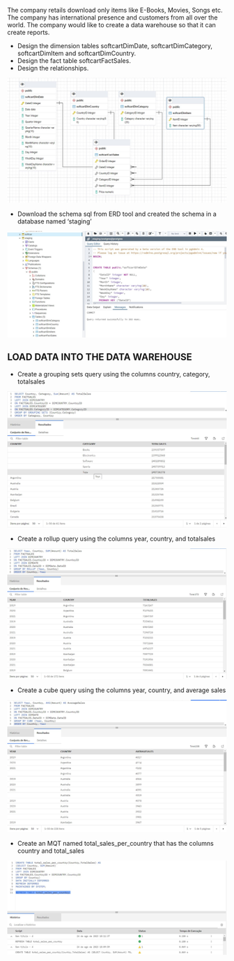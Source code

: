 The company retails download only items like E-Books, Movies, Songs etc. The company has international presence and customers from all over the world. The company would like to create a data warehouse so that it can create reports. 


- Design the dimension tables softcartDimDate, softcartDimCategory, softcartDimItem and softcartDimCountry.
- Design the fact table softcartFactSales.
- Design the relationships.
  
  

![](https://github.com/antfneves/PortfolioProjects/blob/main/Capstone%20Project/DesignandReports/softcartRelationships.jpg?raw=true) 


- Download the schema sql from ERD tool and created the schema in a database named ‘staging’
  

![](https://github.com/antfneves/PortfolioProjects/blob/main/Capstone%20Project/DesignandReports/createschema.jpg?raw=true)



## LOAD DATA INTO THE DATA WAREHOUSE


- Create a grouping sets query using the columns country, category, totalsales
  

![](https://github.com/antfneves/PortfolioProjects/blob/main/Capstone%20Project/DesignandReports/19groupingsets.jpg?raw=true)

- Create a rollup query using the columns year, country, and totalsales
  

![](https://github.com/antfneves/PortfolioProjects/blob/main/Capstone%20Project/DesignandReports/20rollup.jpg?raw=true)

- Create a cube query using the columns year, country, and average sales
  

![](https://github.com/antfneves/PortfolioProjects/blob/main/Capstone%20Project/DesignandReports/21cube.jpg?raw=true)

- Create an MQT named total_sales_per_country that has the columns country and total_sales
  

![](https://github.com/antfneves/PortfolioProjects/blob/main/Capstone%20Project/DesignandReports/22mqt.jpg?raw=true)

